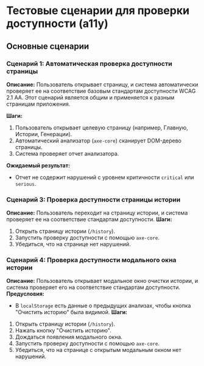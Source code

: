 # Тестовые сценарии для проверки доступности (a11y)

## Основные сценарии

### Сценарий 1: Автоматическая проверка доступности страницы

**Описание:** Пользователь открывает страницу, и система автоматически проверяет ее на соответствие базовым стандартам доступности WCAG 2.1 AA. Этот сценарий является общим и применяется к разным страницам приложения.

**Шаги:**

1.  Пользователь открывает целевую страницу (например, Главную, Истории, Генерации).
2.  Автоматический анализатор (`axe-core`) сканирует DOM-дерево страницы.
3.  Система проверяет отчет анализатора.

**Ожидаемый результат:**

*   Отчет не содержит нарушений с уровнем критичности `critical` или `serious`. 

### Сценарий 3: Проверка доступности страницы истории
**Описание:** Пользователь переходит на страницу истории, и система проверяет ее на соответствие стандартам доступности.
**Шаги:**
1.  Открыть страницу истории (`/history`).
2.  Запустить проверку доступности с помощью `axe-core`.
3.  Убедиться, что на странице нет нарушений.

### Сценарий 4: Проверка доступности модального окна истории
**Описание:** Пользователь открывает модальное окно очистки истории, и система проверяет его на соответствие стандартам доступности.
**Предусловия:**
- В `localStorage` есть данные о предыдущих анализах, чтобы кнопка "Очистить историю" была видимой.
**Шаги:**
1.  Открыть страницу истории (`/history`).
2.  Нажать кнопку "Очистить историю".
3.  Дождаться появления модального окна.
4.  Запустить проверку доступности с помощью `axe-core`.
5.  Убедиться, что на странице с открытым модальным окном нет нарушений. 